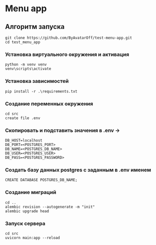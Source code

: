 # Menu app
## Алгоритм запуска

```shell
git clone https://github.com/ByAvatarOff/test-menu-app.git
cd test_menu_app
``` 
### Установка виртуального окружения и активация
```shell
python -m venv venv
venv\scripts\activate
```
### Установка зависимостей
```shell
pip install -r .\requirements.txt
```
### Создание переменных окружения
```
cd src
create file .env
```
### Скопировать и подставить значения в .env ->
```
DB_HOST=localhost
DB_PORT=<POSTGRES_PORT>
DB_NAME=<POSTGRES_DB_NAME>
DB_USER=<POSTGRES_USER>
DB_PASS=<POSTGRES_PASSWORD>
```
### Создать базу данных postgres c заданным в .env именем
```postgresql
CREATE DATABASE POSTGRES_DB_NAME;
```
### Создание миграций
```
cd ..
alembic revision --autogenerate -m "init"
alembic upgrade head
```
### Запуск сервера
```
cd src
uvicorn main:app --reload
```